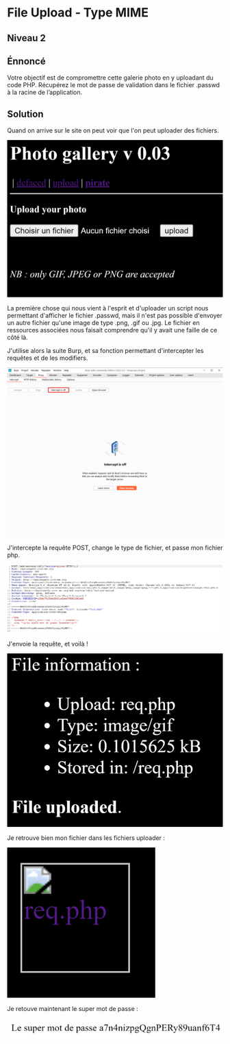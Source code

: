 # File Upload - Type MIME
## Niveau 2

## Énnoncé

Votre objectif est de compromettre cette galerie photo en y uploadant du code PHP.
Récupérez le mot de passe de validation dans le fichier .passwd à la racine de l’application.

## Solution

Quand on arrive sur le site on peut voir que l'on peut uploader des fichiers.

![Uploader Une image](./images/upload-your-photo.png)

La première chose qui nous vient à l'esprit et d'uploader un script nous permettant d'afficher le fichier .passwd, mais il n'est pas possible d'envoyer un autre fichier qu'une image de type .png, .gif ou .jpg. Le fichier en ressources associées nous faisait comprendre qu'il y avait une faille de ce côté là.

J'utilise alors la suite Burp, et sa fonction permettant d'intercepter les requêtes et de les modifiers.

![Intercepter la requete](./images/blurp-intercept.png)

J'intercepte la requête POST, change le type de fichier, et passe mon fichier php.

![Changer la requête POST](./images/change-post.png)

J'envoie la requête, et voilà !

![Uploader Une image](./images/result-page.png)

Je retrouve bien mon fichier dans les fichiers uploader :

![Uploader Une image](./images/file-req.png)

Je retouve maintenant le super mot de passe :

![Uploader Une image](./images/mdp.png)